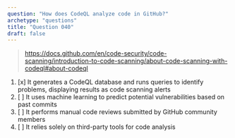 ```yaml
---
question: "How does CodeQL analyze code in GitHub?"
archetype: "questions"
title: "Question 040"
draft: false
---
```


> https://docs.github.com/en/code-security/code-scanning/introduction-to-code-scanning/about-code-scanning-with-codeql#about-codeql
1. [x] It generates a CodeQL database and runs queries to identify problems, displaying results as code scanning alerts
1. [ ] It uses machine learning to predict potential vulnerabilities based on past commits
1. [ ] It performs manual code reviews submitted by GitHub community members
1. [ ] It relies solely on third-party tools for code analysis
